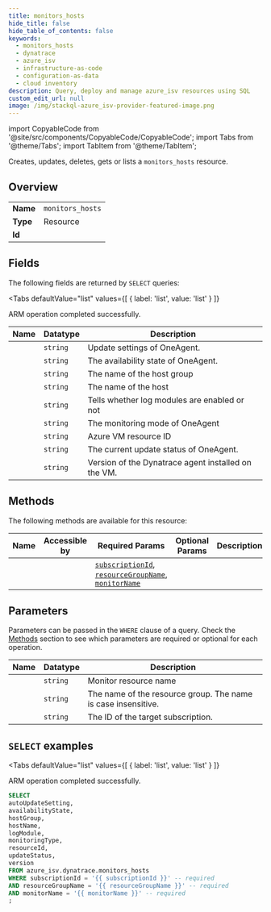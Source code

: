 ```yaml
--- 
title: monitors_hosts
hide_title: false
hide_table_of_contents: false
keywords:
  - monitors_hosts
  - dynatrace
  - azure_isv
  - infrastructure-as-code
  - configuration-as-data
  - cloud inventory
description: Query, deploy and manage azure_isv resources using SQL
custom_edit_url: null
image: /img/stackql-azure_isv-provider-featured-image.png
---
```


import CopyableCode from '@site/src/components/CopyableCode/CopyableCode';
import Tabs from '@theme/Tabs';
import TabItem from '@theme/TabItem';

Creates, updates, deletes, gets or lists a <code>monitors_hosts</code> resource.

## Overview
<table><tbody>
<tr><td><b>Name</b></td><td><code>monitors_hosts</code></td></tr>
<tr><td><b>Type</b></td><td>Resource</td></tr>
<tr><td><b>Id</b></td><td><CopyableCode code="azure_isv.dynatrace.monitors_hosts" /></td></tr>
</tbody></table>

## Fields

The following fields are returned by `SELECT` queries:

<Tabs
    defaultValue="list"
    values={[
        { label: 'list', value: 'list' }
    ]}
>
<TabItem value="list">

ARM operation completed successfully.

<table>
<thead>
    <tr>
    <th>Name</th>
    <th>Datatype</th>
    <th>Description</th>
    </tr>
</thead>
<tbody>
<tr>
    <td><CopyableCode code="autoUpdateSetting" /></td>
    <td><code>string</code></td>
    <td>Update settings of OneAgent.</td>
</tr>
<tr>
    <td><CopyableCode code="availabilityState" /></td>
    <td><code>string</code></td>
    <td>The availability state of OneAgent.</td>
</tr>
<tr>
    <td><CopyableCode code="hostGroup" /></td>
    <td><code>string</code></td>
    <td>The name of the host group</td>
</tr>
<tr>
    <td><CopyableCode code="hostName" /></td>
    <td><code>string</code></td>
    <td>The name of the host</td>
</tr>
<tr>
    <td><CopyableCode code="logModule" /></td>
    <td><code>string</code></td>
    <td>Tells whether log modules are enabled or not</td>
</tr>
<tr>
    <td><CopyableCode code="monitoringType" /></td>
    <td><code>string</code></td>
    <td>The monitoring mode of OneAgent</td>
</tr>
<tr>
    <td><CopyableCode code="resourceId" /></td>
    <td><code>string</code></td>
    <td>Azure VM resource ID</td>
</tr>
<tr>
    <td><CopyableCode code="updateStatus" /></td>
    <td><code>string</code></td>
    <td>The current update status of OneAgent.</td>
</tr>
<tr>
    <td><CopyableCode code="version" /></td>
    <td><code>string</code></td>
    <td>Version of the Dynatrace agent installed on the VM.</td>
</tr>
</tbody>
</table>
</TabItem>
</Tabs>

## Methods

The following methods are available for this resource:

<table>
<thead>
    <tr>
    <th>Name</th>
    <th>Accessible by</th>
    <th>Required Params</th>
    <th>Optional Params</th>
    <th>Description</th>
    </tr>
</thead>
<tbody>
<tr>
    <td><a href="#list"><CopyableCode code="list" /></a></td>
    <td><CopyableCode code="select" /></td>
    <td><a href="#parameter-subscriptionId"><code>subscriptionId</code></a>, <a href="#parameter-resourceGroupName"><code>resourceGroupName</code></a>, <a href="#parameter-monitorName"><code>monitorName</code></a></td>
    <td></td>
    <td></td>
</tr>
</tbody>
</table>

## Parameters

Parameters can be passed in the `WHERE` clause of a query. Check the [Methods](#methods) section to see which parameters are required or optional for each operation.

<table>
<thead>
    <tr>
    <th>Name</th>
    <th>Datatype</th>
    <th>Description</th>
    </tr>
</thead>
<tbody>
<tr id="parameter-monitorName">
    <td><CopyableCode code="monitorName" /></td>
    <td><code>string</code></td>
    <td>Monitor resource name</td>
</tr>
<tr id="parameter-resourceGroupName">
    <td><CopyableCode code="resourceGroupName" /></td>
    <td><code>string</code></td>
    <td>The name of the resource group. The name is case insensitive.</td>
</tr>
<tr id="parameter-subscriptionId">
    <td><CopyableCode code="subscriptionId" /></td>
    <td><code>string</code></td>
    <td>The ID of the target subscription.</td>
</tr>
</tbody>
</table>

## `SELECT` examples

<Tabs
    defaultValue="list"
    values={[
        { label: 'list', value: 'list' }
    ]}
>
<TabItem value="list">

ARM operation completed successfully.

```sql
SELECT
autoUpdateSetting,
availabilityState,
hostGroup,
hostName,
logModule,
monitoringType,
resourceId,
updateStatus,
version
FROM azure_isv.dynatrace.monitors_hosts
WHERE subscriptionId = '{{ subscriptionId }}' -- required
AND resourceGroupName = '{{ resourceGroupName }}' -- required
AND monitorName = '{{ monitorName }}' -- required
;
```
</TabItem>
</Tabs>
